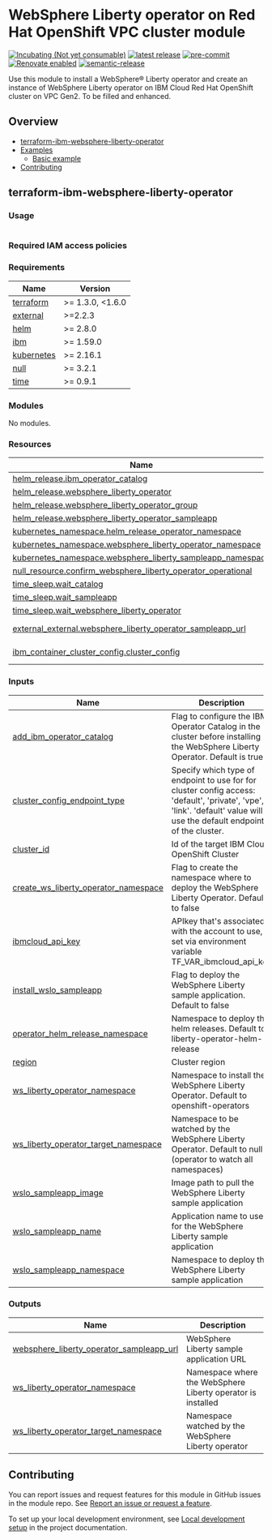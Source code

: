 <!-- Update the title -->
# WebSphere Liberty operator on Red Hat OpenShift VPC cluster module

<!--
Update status and "latest release" badges:
  1. For the status options, see https://terraform-ibm-modules.github.io/documentation/#/badge-status
  2. Update the "latest release" badge to point to the correct module's repo. Replace "terraform-ibm-module-template" in two places.
-->
[![Incubating (Not yet consumable)](https://img.shields.io/badge/status-Incubating%20(Not%20yet%20consumable)-red)](https://terraform-ibm-modules.github.io/documentation/#/badge-status)
[![latest release](https://img.shields.io/github/v/release/terraform-ibm-modules/terraform-ibm-websphere-liberty-operator?logo=GitHub&sort=semver)](https://github.com/terraform-ibm-modules/terraform-ibm-websphere-liberty-operator/releases/latest)
[![pre-commit](https://img.shields.io/badge/pre--commit-enabled-brightgreen?logo=pre-commit&logoColor=white)](https://github.com/pre-commit/pre-commit)
[![Renovate enabled](https://img.shields.io/badge/renovate-enabled-brightgreen.svg)](https://renovatebot.com/)
[![semantic-release](https://img.shields.io/badge/%20%20%F0%9F%93%A6%F0%9F%9A%80-semantic--release-e10079.svg)](https://github.com/semantic-release/semantic-release)

<!-- Add a description of module(s) in this repo -->
Use this module to install a WebSphere® Liberty operator and create an instance of WebSphere Liberty operator on IBM Cloud Red Hat OpenShift cluster on VPC Gen2.
To be filled and enhanced.


<!-- Below content is automatically populated via pre-commit hook -->
<!-- BEGIN OVERVIEW HOOK -->
## Overview
* [terraform-ibm-websphere-liberty-operator](#terraform-ibm-websphere-liberty-operator)
* [Examples](./examples)
    * [Basic example](./examples/complete)
* [Contributing](#contributing)
<!-- END OVERVIEW HOOK -->


<!--
If this repo contains any reference architectures, uncomment the heading below and links to them.
(Usually in the `/reference-architectures` directory.)
See "Reference architecture" in Authoring Guidelines in the public documentation at
https://terraform-ibm-modules.github.io/documentation/#/implementation-guidelines?id=reference-architecture
-->
<!-- ## Reference architectures -->


<!-- This heading should always match the name of the root level module (aka the repo name) -->
## terraform-ibm-websphere-liberty-operator

### Usage

<!--
Add an example of the use of the module in the following code block.

Use real values instead of "var.<var_name>" or other placeholder values
unless real values don't help users know what to change.
-->

```hcl

```

### Required IAM access policies

<!-- PERMISSIONS REQUIRED TO RUN MODULE
If this module requires permissions, uncomment the following block and update
the sample permissions, following the format.
Replace the sample Account and IBM Cloud service names and roles with the
information in the console at
Manage > Access (IAM) > Access groups > Access policies.
-->

<!--
You need the following permissions to run this module.

- Account Management
    - **Sample Account Service** service
        - `Editor` platform access
        - `Manager` service access
    - IAM Services
        - **Sample Cloud Service** service
            - `Administrator` platform access
-->

<!-- NO PERMISSIONS FOR MODULE
If no permissions are required for the module, uncomment the following
statement instead the previous block.
-->

<!-- No permissions are needed to run this module.-->


<!-- Below content is automatically populated via pre-commit hook -->
<!-- BEGINNING OF PRE-COMMIT-TERRAFORM DOCS HOOK -->
### Requirements

| Name | Version |
|------|---------|
| <a name="requirement_terraform"></a> [terraform](#requirement\_terraform) | >= 1.3.0, <1.6.0 |
| <a name="requirement_external"></a> [external](#requirement\_external) | >=2.2.3 |
| <a name="requirement_helm"></a> [helm](#requirement\_helm) | >= 2.8.0 |
| <a name="requirement_ibm"></a> [ibm](#requirement\_ibm) | >= 1.59.0 |
| <a name="requirement_kubernetes"></a> [kubernetes](#requirement\_kubernetes) | >= 2.16.1 |
| <a name="requirement_null"></a> [null](#requirement\_null) | >= 3.2.1 |
| <a name="requirement_time"></a> [time](#requirement\_time) | >= 0.9.1 |

### Modules

No modules.

### Resources

| Name | Type |
|------|------|
| [helm_release.ibm_operator_catalog](https://registry.terraform.io/providers/hashicorp/helm/latest/docs/resources/release) | resource |
| [helm_release.websphere_liberty_operator](https://registry.terraform.io/providers/hashicorp/helm/latest/docs/resources/release) | resource |
| [helm_release.websphere_liberty_operator_group](https://registry.terraform.io/providers/hashicorp/helm/latest/docs/resources/release) | resource |
| [helm_release.websphere_liberty_operator_sampleapp](https://registry.terraform.io/providers/hashicorp/helm/latest/docs/resources/release) | resource |
| [kubernetes_namespace.helm_release_operator_namespace](https://registry.terraform.io/providers/hashicorp/kubernetes/latest/docs/resources/namespace) | resource |
| [kubernetes_namespace.websphere_liberty_operator_namespace](https://registry.terraform.io/providers/hashicorp/kubernetes/latest/docs/resources/namespace) | resource |
| [kubernetes_namespace.websphere_liberty_sampleapp_namespace](https://registry.terraform.io/providers/hashicorp/kubernetes/latest/docs/resources/namespace) | resource |
| [null_resource.confirm_websphere_liberty_operator_operational](https://registry.terraform.io/providers/hashicorp/null/latest/docs/resources/resource) | resource |
| [time_sleep.wait_catalog](https://registry.terraform.io/providers/hashicorp/time/latest/docs/resources/sleep) | resource |
| [time_sleep.wait_sampleapp](https://registry.terraform.io/providers/hashicorp/time/latest/docs/resources/sleep) | resource |
| [time_sleep.wait_websphere_liberty_operator](https://registry.terraform.io/providers/hashicorp/time/latest/docs/resources/sleep) | resource |
| [external_external.websphere_liberty_operator_sampleapp_url](https://registry.terraform.io/providers/hashicorp/external/latest/docs/data-sources/external) | data source |
| [ibm_container_cluster_config.cluster_config](https://registry.terraform.io/providers/ibm-cloud/ibm/latest/docs/data-sources/container_cluster_config) | data source |

### Inputs

| Name | Description | Type | Default | Required |
|------|-------------|------|---------|:--------:|
| <a name="input_add_ibm_operator_catalog"></a> [add\_ibm\_operator\_catalog](#input\_add\_ibm\_operator\_catalog) | Flag to configure the IBM Operator Catalog in the cluster before installing the WebSphere Liberty Operator. Default is true | `bool` | `true` | no |
| <a name="input_cluster_config_endpoint_type"></a> [cluster\_config\_endpoint\_type](#input\_cluster\_config\_endpoint\_type) | Specify which type of endpoint to use for for cluster config access: 'default', 'private', 'vpe', 'link'. 'default' value will use the default endpoint of the cluster. | `string` | `"default"` | no |
| <a name="input_cluster_id"></a> [cluster\_id](#input\_cluster\_id) | Id of the target IBM Cloud OpenShift Cluster | `string` | n/a | yes |
| <a name="input_create_ws_liberty_operator_namespace"></a> [create\_ws\_liberty\_operator\_namespace](#input\_create\_ws\_liberty\_operator\_namespace) | Flag to create the namespace where to deploy the WebSphere Liberty Operator. Default to false | `bool` | `false` | no |
| <a name="input_ibmcloud_api_key"></a> [ibmcloud\_api\_key](#input\_ibmcloud\_api\_key) | APIkey that's associated with the account to use, set via environment variable TF\_VAR\_ibmcloud\_api\_key | `string` | `null` | no |
| <a name="input_install_wslo_sampleapp"></a> [install\_wslo\_sampleapp](#input\_install\_wslo\_sampleapp) | Flag to deploy the WebSphere Liberty sample application. Default to false | `bool` | `false` | no |
| <a name="input_operator_helm_release_namespace"></a> [operator\_helm\_release\_namespace](#input\_operator\_helm\_release\_namespace) | Namespace to deploy the helm releases. Default to liberty-operator-helm-release | `string` | `"liberty-operator-helm-release"` | no |
| <a name="input_region"></a> [region](#input\_region) | Cluster region | `string` | n/a | yes |
| <a name="input_ws_liberty_operator_namespace"></a> [ws\_liberty\_operator\_namespace](#input\_ws\_liberty\_operator\_namespace) | Namespace to install the WebSphere Liberty Operator. Default to openshift-operators | `string` | `"openshift-operators"` | no |
| <a name="input_ws_liberty_operator_target_namespace"></a> [ws\_liberty\_operator\_target\_namespace](#input\_ws\_liberty\_operator\_target\_namespace) | Namespace to be watched by the WebSphere Liberty Operator. Default to null (operator to watch all namespaces) | `string` | `null` | no |
| <a name="input_wslo_sampleapp_image"></a> [wslo\_sampleapp\_image](#input\_wslo\_sampleapp\_image) | Image path to pull the WebSphere Liberty sample application | `string` | `"icr.io/appcafe/open-liberty/samples/getting-started@sha256:e22dd56a05e44618a10d275d3ff07a38eb364c0f04f86ffe9618d83dd5467860"` | no |
| <a name="input_wslo_sampleapp_name"></a> [wslo\_sampleapp\_name](#input\_wslo\_sampleapp\_name) | Application name to use for the WebSphere Liberty sample application | `string` | `"websphereliberty-app-sample"` | no |
| <a name="input_wslo_sampleapp_namespace"></a> [wslo\_sampleapp\_namespace](#input\_wslo\_sampleapp\_namespace) | Namespace to deploy the WebSphere Liberty sample application | `string` | `"samplelibertyapp"` | no |

### Outputs

| Name | Description |
|------|-------------|
| <a name="output_websphere_liberty_operator_sampleapp_url"></a> [websphere\_liberty\_operator\_sampleapp\_url](#output\_websphere\_liberty\_operator\_sampleapp\_url) | WebSphere Liberty sample application URL |
| <a name="output_ws_liberty_operator_namespace"></a> [ws\_liberty\_operator\_namespace](#output\_ws\_liberty\_operator\_namespace) | Namespace where the WebSphere Liberty operator is installed |
| <a name="output_ws_liberty_operator_target_namespace"></a> [ws\_liberty\_operator\_target\_namespace](#output\_ws\_liberty\_operator\_target\_namespace) | Namespace watched by the WebSphere Liberty operator |
<!-- END OF PRE-COMMIT-TERRAFORM DOCS HOOK -->

<!-- Leave this section as is so that your module has a link to local development environment set up steps for contributors to follow -->
## Contributing

You can report issues and request features for this module in GitHub issues in the module repo. See [Report an issue or request a feature](https://github.com/terraform-ibm-modules/.github/blob/main/.github/SUPPORT.md).

To set up your local development environment, see [Local development setup](https://terraform-ibm-modules.github.io/documentation/#/local-dev-setup) in the project documentation.
